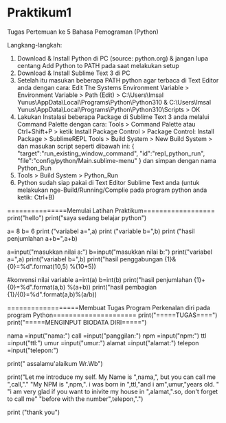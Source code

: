 # Praktikum1
Tugas Pertemuan ke 5 Bahasa Pemograman (Python)

Langkang-langkah:
1. Download & Install Python di PC (source: python.org) & jangan lupa centang Add Python to PATH pada saat melakukan setup
2. Download & Install Sublime Text 3 di PC
3. Setelah itu masukan beberapa PATH python agar terbaca di Text Editor anda dengan cara:
Edit The Systems Environment Variable > Environment Variable > Path (Edit) > C:\Users\Imsal Yunus\AppData\Local\Programs\Python\Python310 & C:\Users\Imsal Yunus\AppData\Local\Programs\Python\Python310\Scripts > OK
4. Lakukan Instalasi beberapa Package di Sublime Text 3 anda melalui Command Palette dengan cara:
Tools > Command Palette atau Ctrl+Shift+P > ketik Install Package Control > Package Control: Install Package > SublimeREPL
Tools > Build System > New Build System > dan masukan script seperti dibawah ini:
{
  "target":"run_existing_window_command",
  "id":"repl_python_run",
  "file":"config/python/Main.sublime-menu"
}
dan simpan dengan nama Python_Run
5. Tools > Build System > Python_Run
6. Python sudah siap pakai di Text Editor Sublime Text anda (untuk melakukan nge-Build/Running/Complie pada program python anda ketik: Ctrl+B)

===============Memulai Latihan Praktikum==================
print("hello")
print("saya sedang belajar python")

a= 8
b= 6
print ("variabel a=",a)
print ("variable b=",b)
print ("hasil penjumlahan a+b=",a+b)

a=input("masukkan nilai a:")
b=input("masukkan nilai b:")
print("variabel a=",a)
print("variabel b=",b)
print("hasil penggabungan {1}&{0}=%d".format(10,5) %(10+5))

#konvensi nilai variable
a=int(a)
b=int(b)
print("hasil penjumlahan {1}+{0}=%d".format(a,b) %(a+b))
print("hasil pembagian {1}/{0}=%d".format(a,b)%(a/b))



==================Membuat Tugas Program Perkenalan diri pada program Python=====================
print("=====TUGAS====")
print("=====MENGINPUT BIODATA DIRI=====")

nama =input("nama:")
call =input("panggilan:")
npm =input("npm:")
ttl =input("ttl:")
umur =input("umur:")
alamat =input("alamat:")
telepon =input("telepon:")

print("   assalamu'alaikum Wr.Wb")

print("Let me introduce my self. My Name is ",nama,", but you can call me ",call,"."
"My NPM is ",npm,". i was born in ",ttl,"and i am",umur,"years old. "
"i am very glad if you want to inivite my house in ",alamat,".so, don't forget to call me"
"before with the number",telepon,".")

print ("thank you")
